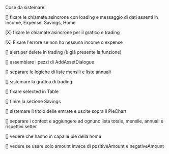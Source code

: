 Cose da sistemare:

[] fixare le chiamate asincrone con loading e messaggio di dati assenti in Income, Expense, Savings, Home

[X] fixare le chiamate asincrone per il grafico e trading

[X] Fixare l'errore se non ho nessuna income o expense

[] alert per delete in trading (è già presente la funzione)

[] assemblare i pezzi di AddAssetDialogue

[] separare le logiche di liste mensili e liste annuali

[] sistemare la grafica di trading

[] fixare selected in Table

[] finire la sezione Savings

[] sistemare il titolo delle entrate e uscite sopra il PieChart

[] separare i context e aggiungere ad ognuno lista totale, mensile, annuali e rispettivi setter

[] vedere che hanno in capa le pie della home

[] vedere se usare solo amount invece di positiveAmount e negativeAmount